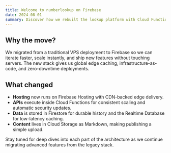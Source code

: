 ```yaml
---
title: Welcome to numberlookup on Firebase
date: 2024-08-01
summary: Discover how we rebuilt the lookup platform with Cloud Functions, Firestore, Realtime Database, and Storage.
---
```


## Why the move?

We migrated from a traditional VPS deployment to Firebase so we can iterate faster, scale instantly, and ship new features without touching servers. The new stack gives us global edge caching, infrastructure-as-code, and zero-downtime deployments.

## What changed

* **Hosting** now runs on Firebase Hosting with CDN-backed edge delivery.
* **APIs** execute inside Cloud Functions for consistent scaling and automatic security updates.
* **Data** is stored in Firestore for durable history and the Realtime Database for low-latency caching.
* **Content** lives in Cloud Storage as Markdown, making publishing a simple upload.

Stay tuned for deep dives into each part of the architecture as we continue migrating advanced features from the legacy stack.
